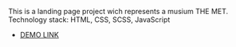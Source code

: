This is a landing page project wich represents a musium THE MET.
Technology stack: HTML, CSS, SCSS, JavaScript
- [DEMO LINK](https://nordexz.github.io/met-landing-page)
